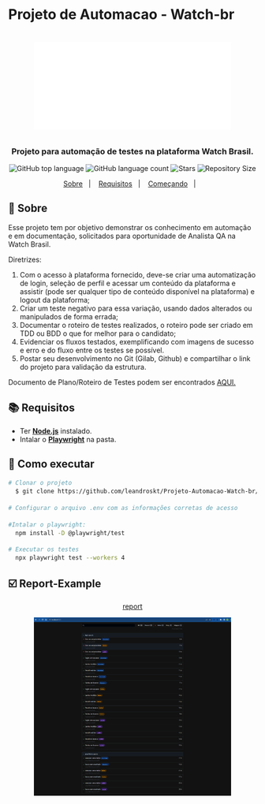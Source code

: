 # Projeto de Automacao - Watch-br
<h1 align="center">
  <p align="center">
    <img alt="Whatch" src="./assets/LOGO_WATCH.png" width="400px" />
  </p>

  <h3 align="center">
    Projeto para automação de testes na plataforma Watch Brasil.
  </h3>
  <p align="center">
     <img alt="GitHub top language" src="https://img.shields.io/github/languages/top/leandroskt/Projeto-Automacao-Watch-br?color=1db954">
      <img alt="GitHub language count" src="https://img.shields.io/github/languages/count/leandroskt/Projeto-Automacao-Watch-br?color=1db954">
      <img alt="Stars" src="https://img.shields.io/github/stars/leandroskt/Projeto-Automacao-Watch-br?color=1db954">
      <img alt="Repository Size" src="https://img.shields.io/github/repo-size/leandroskt/Projeto-Automacao-Watch-br?color=1db954">
  </p>
</h1>

<p align="center">
  <a href="#page_with_curl-sobre">Sobre</a>&nbsp;&nbsp;&nbsp;|&nbsp;&nbsp;&nbsp;
  <a href="#books-requisitos">Requisitos</a>&nbsp;&nbsp;&nbsp;|&nbsp;&nbsp;&nbsp;
  <a href="#rocket-começando">Começando</a>&nbsp;&nbsp;&nbsp;|&nbsp;&nbsp;&nbsp;
</p>

## :page_with_curl: Sobre

Esse projeto tem por objetivo demonstrar os conhecimento em automação e em documentação, solicitados para oportunidade de Analista QA na Watch Brasil.

Diretrizes:
1. Com o acesso à plataforma fornecido, deve-se criar uma automatização de login, seleção de perfil e acessar um conteúdo da plataforma e assistir (pode ser qualquer tipo de conteúdo disponível na plataforma) e logout da plataforma;
1. Criar um teste negativo para essa variação, usando dados alterados ou manipulados de forma errada;
1. Documentar o roteiro de testes realizados, o roteiro pode ser criado em TDD ou BDD o que for melhor para o candidato;
1. Evidenciar os fluxos testados, exemplificando com imagens de sucesso e erro e do fluxo entre os testes se possível.
1. Postar seu desenvolvimento no Git (Gilab, Github) e compartilhar o link do projeto para validação da estrutura.

Documento de Plano/Roteiro de Testes podem ser encontrados <a href="./features/">AQUI.</a>

## :books: Requisitos

- Ter [**Node.js**](https://nodejs.org/en/) instalado.
- Intalar o [**Playwright**](https://playwright.dev/) na pasta.

## :rocket: Como executar

```bash
# Clonar o projeto
  $ git clone https://github.com/leandroskt/Projeto-Automacao-Watch-br/

# Configurar o arquivo .env com as informações corretas de acesso

#Intalar o playwright:
  npm install -D @playwright/test

# Executar os testes
  npx playwright test --workers 4
```

## ☑️ Report-Example
<p align="center">
  <a  href="./playwright-report-example/index.html">report</a>
</p>
<p align="center">
  <img alt="Preview" src="./assets/preview.png" width="400px" />
</p>

